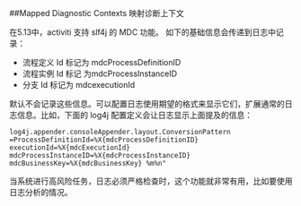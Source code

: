 ##Mapped Diagnostic Contexts 映射诊断上下文

在5.13中，activiti 支持 slf4j 的 MDC 功能。 如下的基础信息会传递到日志中记录：

* 流程定义 Id 标记为 mdcProcessDefinitionID
* 流程实例 Id 标记 为mdcProcessInstanceID
* 分支 Id 标记为 mdcexecutionId

默认不会记录这些信息。可以配置日志使用期望的格式来显示它们，扩展通常的日志信息。比如，下面的 log4j 配置定义会让日志显示上面提及的信息：

	log4j.appender.consoleAppender.layout.ConversionPattern =ProcessDefinitionId=%X{mdcProcessDefinitionID}
	executionId=%X{mdcExecutionId} mdcProcessInstanceID=%X{mdcProcessInstanceID} mdcBusinessKey=%X{mdcBusinessKey} %m%n"

当系统进行高风险任务，日志必须严格检查时，这个功能就非常有用，比如要使用日志分析的情况。